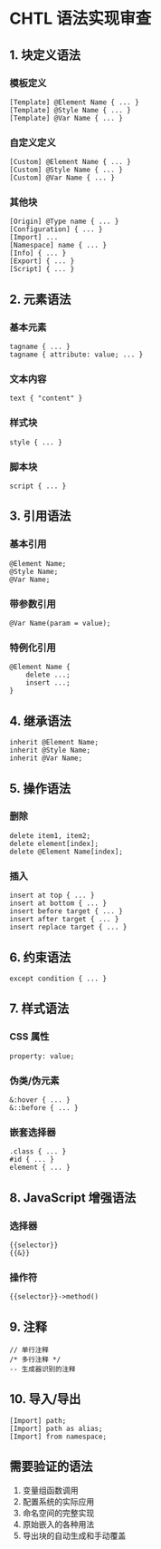 # CHTL 语法实现审查

## 1. 块定义语法

### 模板定义
```chtl
[Template] @Element Name { ... }
[Template] @Style Name { ... }
[Template] @Var Name { ... }
```

### 自定义定义
```chtl
[Custom] @Element Name { ... }
[Custom] @Style Name { ... }
[Custom] @Var Name { ... }
```

### 其他块
```chtl
[Origin] @Type name { ... }
[Configuration] { ... }
[Import] ...
[Namespace] name { ... }
[Info] { ... }
[Export] { ... }
[Script] { ... }
```

## 2. 元素语法

### 基本元素
```chtl
tagname { ... }
tagname { attribute: value; ... }
```

### 文本内容
```chtl
text { "content" }
```

### 样式块
```chtl
style { ... }
```

### 脚本块
```chtl
script { ... }
```

## 3. 引用语法

### 基本引用
```chtl
@Element Name;
@Style Name;
@Var Name;
```

### 带参数引用
```chtl
@Var Name(param = value);
```

### 特例化引用
```chtl
@Element Name {
    delete ...;
    insert ...;
}
```

## 4. 继承语法
```chtl
inherit @Element Name;
inherit @Style Name;
inherit @Var Name;
```

## 5. 操作语法

### 删除
```chtl
delete item1, item2;
delete element[index];
delete @Element Name[index];
```

### 插入
```chtl
insert at top { ... }
insert at bottom { ... }
insert before target { ... }
insert after target { ... }
insert replace target { ... }
```

## 6. 约束语法
```chtl
except condition { ... }
```

## 7. 样式语法

### CSS 属性
```chtl
property: value;
```

### 伪类/伪元素
```chtl
&:hover { ... }
&::before { ... }
```

### 嵌套选择器
```chtl
.class { ... }
#id { ... }
element { ... }
```

## 8. JavaScript 增强语法

### 选择器
```chtl
{{selector}}
{{&}}
```

### 操作符
```chtl
{{selector}}->method()
```

## 9. 注释
```chtl
// 单行注释
/* 多行注释 */
-- 生成器识别的注释
```

## 10. 导入/导出
```chtl
[Import] path;
[Import] path as alias;
[Import] from namespace;
```

## 需要验证的语法

1. 变量组函数调用
2. 配置系统的实际应用
3. 命名空间的完整实现
4. 原始嵌入的各种用法
5. 导出块的自动生成和手动覆盖